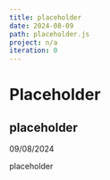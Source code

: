 ```yaml
---
title: placeholder
date: 2024-08-09
path: placeholder.js
project: n/a
iteration: 0
---
```

# Placeholder
## placeholder
09/08/2024

placeholder